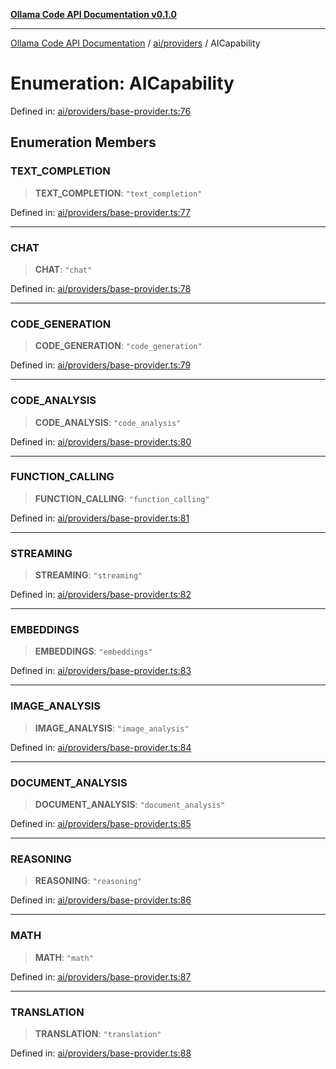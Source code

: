 [**Ollama Code API Documentation v0.1.0**](../../../README.md)

***

[Ollama Code API Documentation](../../../modules.md) / [ai/providers](../README.md) / AICapability

# Enumeration: AICapability

Defined in: [ai/providers/base-provider.ts:76](https://github.com/erichchampion/ollama-code/blob/d3714fddada0e31a207f4ac11b8476937193173b/ollama-code/src/ai/providers/base-provider.ts#L76)

## Enumeration Members

### TEXT\_COMPLETION

> **TEXT\_COMPLETION**: `"text_completion"`

Defined in: [ai/providers/base-provider.ts:77](https://github.com/erichchampion/ollama-code/blob/d3714fddada0e31a207f4ac11b8476937193173b/ollama-code/src/ai/providers/base-provider.ts#L77)

***

### CHAT

> **CHAT**: `"chat"`

Defined in: [ai/providers/base-provider.ts:78](https://github.com/erichchampion/ollama-code/blob/d3714fddada0e31a207f4ac11b8476937193173b/ollama-code/src/ai/providers/base-provider.ts#L78)

***

### CODE\_GENERATION

> **CODE\_GENERATION**: `"code_generation"`

Defined in: [ai/providers/base-provider.ts:79](https://github.com/erichchampion/ollama-code/blob/d3714fddada0e31a207f4ac11b8476937193173b/ollama-code/src/ai/providers/base-provider.ts#L79)

***

### CODE\_ANALYSIS

> **CODE\_ANALYSIS**: `"code_analysis"`

Defined in: [ai/providers/base-provider.ts:80](https://github.com/erichchampion/ollama-code/blob/d3714fddada0e31a207f4ac11b8476937193173b/ollama-code/src/ai/providers/base-provider.ts#L80)

***

### FUNCTION\_CALLING

> **FUNCTION\_CALLING**: `"function_calling"`

Defined in: [ai/providers/base-provider.ts:81](https://github.com/erichchampion/ollama-code/blob/d3714fddada0e31a207f4ac11b8476937193173b/ollama-code/src/ai/providers/base-provider.ts#L81)

***

### STREAMING

> **STREAMING**: `"streaming"`

Defined in: [ai/providers/base-provider.ts:82](https://github.com/erichchampion/ollama-code/blob/d3714fddada0e31a207f4ac11b8476937193173b/ollama-code/src/ai/providers/base-provider.ts#L82)

***

### EMBEDDINGS

> **EMBEDDINGS**: `"embeddings"`

Defined in: [ai/providers/base-provider.ts:83](https://github.com/erichchampion/ollama-code/blob/d3714fddada0e31a207f4ac11b8476937193173b/ollama-code/src/ai/providers/base-provider.ts#L83)

***

### IMAGE\_ANALYSIS

> **IMAGE\_ANALYSIS**: `"image_analysis"`

Defined in: [ai/providers/base-provider.ts:84](https://github.com/erichchampion/ollama-code/blob/d3714fddada0e31a207f4ac11b8476937193173b/ollama-code/src/ai/providers/base-provider.ts#L84)

***

### DOCUMENT\_ANALYSIS

> **DOCUMENT\_ANALYSIS**: `"document_analysis"`

Defined in: [ai/providers/base-provider.ts:85](https://github.com/erichchampion/ollama-code/blob/d3714fddada0e31a207f4ac11b8476937193173b/ollama-code/src/ai/providers/base-provider.ts#L85)

***

### REASONING

> **REASONING**: `"reasoning"`

Defined in: [ai/providers/base-provider.ts:86](https://github.com/erichchampion/ollama-code/blob/d3714fddada0e31a207f4ac11b8476937193173b/ollama-code/src/ai/providers/base-provider.ts#L86)

***

### MATH

> **MATH**: `"math"`

Defined in: [ai/providers/base-provider.ts:87](https://github.com/erichchampion/ollama-code/blob/d3714fddada0e31a207f4ac11b8476937193173b/ollama-code/src/ai/providers/base-provider.ts#L87)

***

### TRANSLATION

> **TRANSLATION**: `"translation"`

Defined in: [ai/providers/base-provider.ts:88](https://github.com/erichchampion/ollama-code/blob/d3714fddada0e31a207f4ac11b8476937193173b/ollama-code/src/ai/providers/base-provider.ts#L88)
